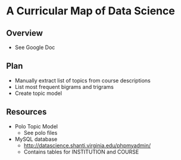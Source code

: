 # A Curricular Map of Data Science

## Overview
* See Google Doc

## Plan
* Manually extract list of topics from course descriptions 
* List most frequent bigrams and trigrams
* Create topic model

## Resources
* Polo Topic Model
    * See polo files
* MySQL database
    * http://datascience.shanti.virginia.edu/phpmyadmin/ 
    * Contains tables for INSTITUTION and COURSE